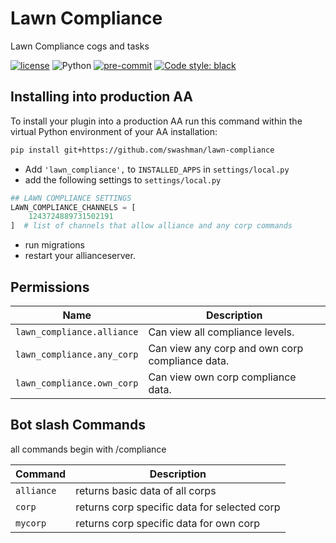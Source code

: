 # Lawn Compliance

Lawn Compliance cogs and tasks

[![license](https://img.shields.io/badge/license-MIT-green)](https://github.com/swashman/lawn-compliance/blob/master/LICENSE)
![Python](https://img.shields.io/python/required-version-toml?tomlFilePath=https%3A%2F%2Fraw.githubusercontent.com%2Fswashman%2Flawn-compliance%2Fmaster%2Fpyproject.toml)
[![pre-commit](https://img.shields.io/badge/pre--commit-enabled-brightgreen?logo=pre-commit&logoColor=white)](https://github.com/pre-commit/pre-commit)
[![Code style: black](https://img.shields.io/badge/code%20style-black-000000.svg)](https://github.com/psf/black)

## Installing into production AA

To install your plugin into a production AA run this command within the virtual Python environment of your AA installation:

```bash
pip install git+https://github.com/swashman/lawn-compliance
```

- Add `'lawn_compliance',` to `INSTALLED_APPS` in `settings/local.py`
- add the following settings to `settings/local.py`

```python
## LAWN COMPLIANCE SETTINGS
LAWN_COMPLIANCE_CHANNELS = [
    1243724889731502191
]  # list of channels that allow alliance and any corp commands
```

- run migrations
- restart your allianceserver.

## Permissions

| Name                       | Description                                     |
| -------------------------- | ----------------------------------------------- |
| `lawn_compliance.alliance` | Can view all compliance levels.                 |
| `lawn_compliance.any_corp` | Can view any corp and own corp compliance data. |
| `lawn_compliance.own_corp` | Can view own corp compliance data.              |

## Bot slash Commands

all commands begin with /compliance

| Command    | Description                                  |
| ---------- | -------------------------------------------- |
| `alliance` | returns basic data of all corps              |
| `corp`     | returns corp specific data for selected corp |
| `mycorp`   | returns corp specific data for own corp      |
